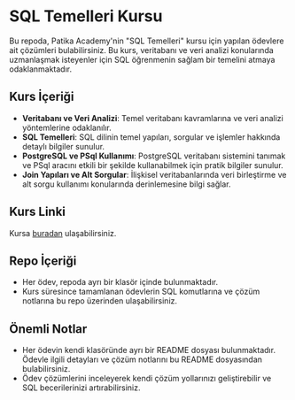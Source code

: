 # SQL Temelleri Kursu

Bu repoda, Patika Academy'nin "SQL Temelleri" kursu için yapılan ödevlere ait çözümleri bulabilirsiniz. Bu kurs, veritabanı ve veri analizi konularında uzmanlaşmak isteyenler için SQL öğrenmenin sağlam bir temelini atmaya odaklanmaktadır.

## Kurs İçeriği

- **Veritabanı ve Veri Analizi**: Temel veritabanı kavramlarına ve veri analizi yöntemlerine odaklanılır.
- **SQL Temelleri**: SQL dilinin temel yapıları, sorgular ve işlemler hakkında detaylı bilgiler sunulur.
- **PostgreSQL ve PSql Kullanımı**: PostgreSQL veritabanı sistemini tanımak ve PSql aracını etkili bir şekilde kullanabilmek için pratik bilgiler sunulur.
- **Join Yapıları ve Alt Sorgular**: İlişkisel veritabanlarında veri birleştirme ve alt sorgu kullanımı konularında derinlemesine bilgi sağlar.

## Kurs Linki

Kursa [buradan](https://academy.patika.dev/tr/courses/sql) ulaşabilirsiniz.

## Repo İçeriği

- Her ödev, repoda ayrı bir klasör içinde bulunmaktadır.
- Kurs süresince tamamlanan ödevlerin SQL komutlarına ve çözüm notlarına bu repo üzerinden ulaşabilirsiniz.

## Önemli Notlar

- Her ödevin kendi klasöründe ayrı bir README dosyası bulunmaktadır. Ödevle ilgili detayları ve çözüm notlarını bu README dosyasından bulabilirsiniz.
- Ödev çözümlerini inceleyerek kendi çözüm yollarınızı geliştirebilir ve SQL becerilerinizi artırabilirsiniz.
